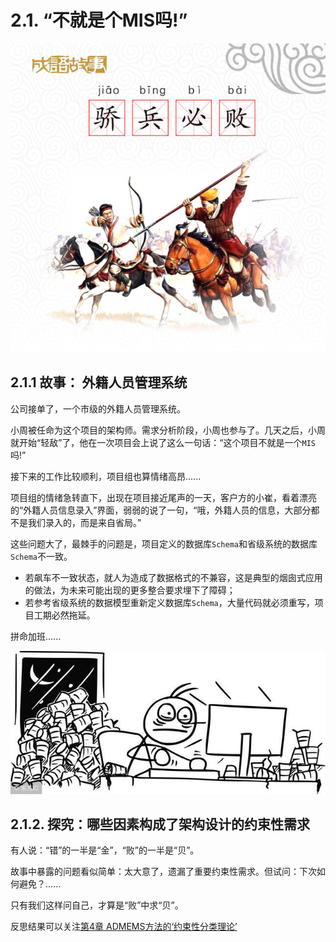 # 2.1. “不就是个MIS吗!”

![骄兵必败](images/骄兵必败.jpg)

## 2.1.1 故事： 外籍人员管理系统

公司接单了，一个市级的外籍人员管理系统。

小周被任命为这个项目的架构师。需求分析阶段，小周也参与了。几天之后，小周就开始“轻敌”了，他在一次项目会上说了这么一句话：“这个项目不就是一个`MIS`吗!”

接下来的工作比较顺利，项目组也算情绪高昂......

项目组的情绪急转直下，出现在项目接近尾声的一天，客户方的小崔，看着漂亮的“外籍人员信息录入”界面，弱弱的说了一句，“哦，外籍人员的信息，大部分都不是我们录入的，而是来自省局。”

这些问题大了，最棘手的问题是，项目定义的数据库`Schema`和省级系统的数据库`Schema`不一致。

- 若飙车不一致状态，就人为造成了数据格式的不兼容，这是典型的烟囱式应用的做法，为未来可能出现的更多整合要求埋下了障碍；
- 若参考省级系统的数据模型重新定义数据库`Schema`，大量代码就必须重写，项目工期必然拖延。

拼命加班......

![拼命加班](images/拼命加班.jpeg)

## 2.1.2. 探究：哪些因素构成了架构设计的约束性需求

有人说：“错”的一半是“金”，“败”的一半是“贝”。

故事中暴露的问题看似简单：太大意了，遗漏了重要约束性需求。但试问：下次如何避免？......

只有我们这样问自己，才算是“败”中求“贝”。

反思结果可以关注[第4章 ADMEMS方法的‘约束性分类理论’](/ch4/README.md)

